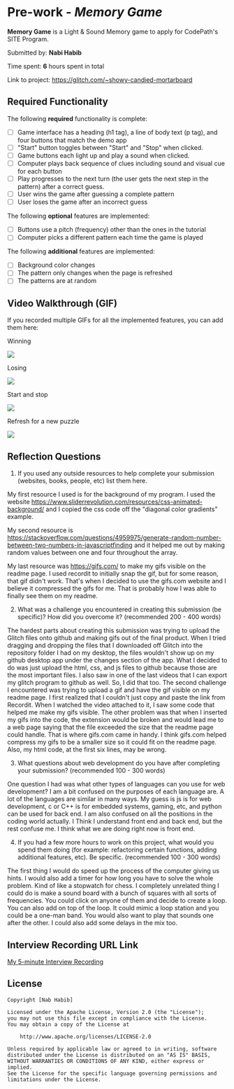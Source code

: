 # Pre-work - *Memory Game*

**Memory Game** is a Light & Sound Memory game to apply for CodePath's SITE Program. 

Submitted by: **Nabi Habib**

Time spent: **6** hours spent in total

Link to project: https://glitch.com/~showy-candied-mortarboard

## Required Functionality

The following **required** functionality is complete:

* [ ] Game interface has a heading (h1 tag), a line of body text (p tag), and four buttons that match the demo app
* [ ] "Start" button toggles between "Start" and "Stop" when clicked. 
* [ ] Game buttons each light up and play a sound when clicked. 
* [ ] Computer plays back sequence of clues including sound and visual cue for each button
* [ ] Play progresses to the next turn (the user gets the next step in the pattern) after a correct guess. 
* [ ] User wins the game after guessing a complete pattern
* [ ] User loses the game after an incorrect guess

The following **optional** features are implemented:

* [ ] Buttons use a pitch (frequency) other than the ones in the tutorial
* [ ] Computer picks a different pattern each time the game is played

The following **additional** features are implemented:

- [ ] Background color changes
- [ ] The pattern only changes when the page is refreshed
- [ ] The patterns are at random

## Video Walkthrough (GIF)

If you recorded multiple GIFs for all the implemented features, you can add them here:

Winning

<img src="https://j.gifs.com/pZoBYV.gif"><br>

Losing

<img src="https://j.gifs.com/16pEwm.gif"><br>

Start and stop

<img src="https://j.gifs.com/nRm7Z7.gif"><br>

Refresh for a new puzzle

<img src="https://j.gifs.com/oZn8YB.gif"><br>


## Reflection Questions
1. If you used any outside resources to help complete your submission (websites, books, people, etc) list them here. 

My first resource I used is for the background of my program. I used the website https://www.sliderrevolution.com/resources/css-animated-background/
and I copied the css code off the "diagonal color gradients" example. 

My second resource is https://stackoverflow.com/questions/4959975/generate-random-number-between-two-numbers-in-javascriptfinding and it helped me out by making random values between one and four throughout the array. 

My last resource was https://gifs.com/ to make my gifs visible on the readme page. I used recordit to initially snap the gif, but for some reason, that gif didn't work. That's when I decided to use the gifs.com website and I believe it compressed the gifs for me. That is probably how I was able to finally see them on my readme. 

2. What was a challenge you encountered in creating this submission (be specific)? How did you overcome it? (recommended 200 - 400 words) 

The hardest parts about creating this submission was trying to upload the Glitch files onto github and making gifs out of the final product. When I tried dragging and dropping the files that I downloaded off Glitch into the repository folder I had on my desktop, the files wouldn't show up on my github desktop app under the changes section of the app. What I decided to do was just upload the html, css, and js files to github because those are the most important files. I also saw in one of the last videos that I can export my glitch program to github as well. So, I did that too. The second challenge I encountered was trying to upload a gif and have the gif visible on my readme page. I first realized that I couldn't just copy and paste the link from Recordit. When I watched the video attached to it, I saw some code that helped me make my gifs visible. The other problem was that when I inserted my gifs into the code, the extension would be broken and would lead me to a web page saying that the file exceeded the size that the readme page could handle. That is where gifs.com came in handy. I think gifs.com helped compress my gifs to be a smaller size so it could fit on the readme page. Also, my html code, at the first six lines, may be wrong.   

3. What questions about web development do you have after completing your submission? (recommended 100 - 300 words) 

One question I had was what other types of languages can you use for web development? I am a bit confused on the purposes of each language are. A lot of the languages are similar in many ways. My guess is js is for web development, c or C++ is for embedded systems, gaming, etc, and python can be used for back end. I am also confused on all the positions in the coding world actually. I Think I understand front end and back end, but the rest confuse me. I think what we are doing right now is front end.

4. If you had a few more hours to work on this project, what would you spend them doing (for example: refactoring certain functions, adding additional features, etc). Be specific. (recommended 100 - 300 words) 

The first thing I would do speed up the process of the computer giving us hints. I would also add a timer for how long you have to solve the whole problem. Kind of like a stopwatch for chess. I completely unrelated thing I could do is make a sound board with a bunch of squares with all sorts of frequencies. You could click on anyone of them and decide to create a loop. You can also add on top of the loop. It could mimic a loop station and you could be a one-man band. You would also want to play that sounds one after the other. I could also add some delays in the mix too.



## Interview Recording URL Link

[My 5-minute Interview Recording](https://www.loom.com/share/bc1f26b60a89426f9daa9e082a954d6b)


## License

    Copyright [Nab Habib]

    Licensed under the Apache License, Version 2.0 (the "License");
    you may not use this file except in compliance with the License.
    You may obtain a copy of the License at

        http://www.apache.org/licenses/LICENSE-2.0

    Unless required by applicable law or agreed to in writing, software
    distributed under the License is distributed on an "AS IS" BASIS,
    WITHOUT WARRANTIES OR CONDITIONS OF ANY KIND, either express or implied.
    See the License for the specific language governing permissions and
    limitations under the License.
